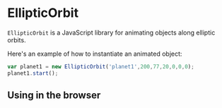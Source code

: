 # EllipticOrbit

`EllipticOrbit` is a JavaScript library for animating objects along elliptic orbits. 

Here's an example of how to instantiate an animated object:

```javascript
var planet1 = new EllipticOrbit('planet1',200,77,20,0,0,0);
planet1.start();
```

## Using in the browser

